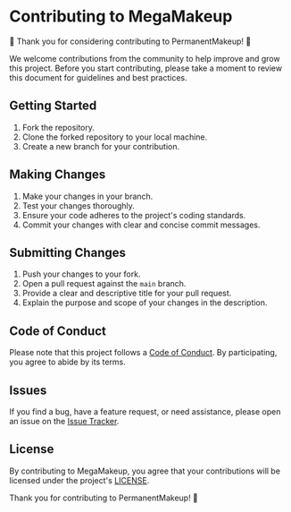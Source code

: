# Contributing to MegaMakeup

🎉 Thank you for considering contributing to PermanentMakeup! 🎉

We welcome contributions from the community to help improve and grow this project. Before you start contributing, please take a moment to review this document for guidelines and best practices.

## Getting Started

1. Fork the repository.
2. Clone the forked repository to your local machine.
3. Create a new branch for your contribution.

## Making Changes

1. Make your changes in your branch.
2. Test your changes thoroughly.
3. Ensure your code adheres to the project's coding standards.
4. Commit your changes with clear and concise commit messages.

## Submitting Changes

1. Push your changes to your fork.
2. Open a pull request against the `main` branch.
3. Provide a clear and descriptive title for your pull request.
4. Explain the purpose and scope of your changes in the description.

## Code of Conduct

Please note that this project follows a [Code of Conduct](CODE_OF_CONDUCT.md). By participating, you agree to abide by its terms.

## Issues

If you find a bug, have a feature request, or need assistance, please open an issue on the [Issue Tracker](https://github.com/your-username/megamakeup/issues).

## License

By contributing to MegaMakeup, you agree that your contributions will be licensed under the project's [LICENSE](LICENSE).

Thank you for contributing to PermanentMakeup! 🚀
